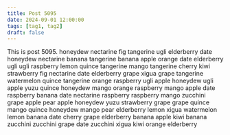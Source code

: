 ```yaml
---
title: Post 5095
date: 2024-09-01 12:00:00
tags: [tag1, tag2]
draft: false
---
```

This is post 5095.
honeydew
nectarine
fig
tangerine
ugli
elderberry
date
honeydew
nectarine
banana
tangerine
banana
apple
orange
date
elderberry
ugli
ugli
raspberry
lemon
quince
tangerine
mango
tangerine
cherry
kiwi
strawberry
fig
nectarine
date
elderberry
grape
xigua
grape
tangerine
watermelon
quince
tangerine
orange
raspberry
ugli
apple
honeydew
ugli
apple
yuzu
quince
honeydew
mango
orange
raspberry
mango
apple
date
raspberry
banana
date
nectarine
raspberry
raspberry
mango
zucchini
grape
apple
pear
apple
honeydew
yuzu
strawberry
grape
grape
quince
mango
quince
honeydew
mango
pear
elderberry
lemon
xigua
watermelon
lemon
banana
date
cherry
grape
elderberry
banana
apple
kiwi
banana
zucchini
zucchini
grape
date
zucchini
xigua
kiwi
orange
elderberry
